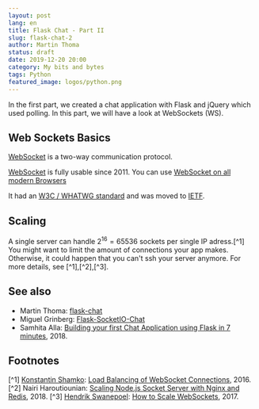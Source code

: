 ```yaml
---
layout: post
lang: en
title: Flask Chat - Part II
slug: flask-chat-2
author: Martin Thoma
status: draft
date: 2019-12-20 20:00
category: My bits and bytes
tags: Python
featured_image: logos/python.png
---
```

In the first part, we created a chat application with Flask and jQuery which
used polling. In this part, we will have a look at WebSockets (WS).

## Web Sockets Basics

[WebSocket](https://en.wikipedia.org/wiki/WebSocket) is a two-way communication protocol.

[WebSocket](https://en.wikipedia.org/wiki/WebSocket) is fully usable since 2011.
You can use [WebSocket on all modern Browsers](https://caniuse.com/#search=websocket)

It had an [W3C / WHATWG standard](https://html.spec.whatwg.org/multipage/web-sockets.html)
and was moved to [IETF](https://tools.ietf.org/html/draft-hixie-thewebsocketprotocol-75).

## Scaling

A single server can handle $2^{16} = 65536$ sockets per single IP adress.[^1]
You might want to limit the amount of connections your app makes. Otherwise,
it could happen that you can't ssh your server anymore. For more details, see
[^1],[^2],[^3].

## See also

* Martin Thoma: [flask-chat](https://github.com/MartinThoma/flask-chat)
* Miguel Grinberg: [Flask-SocketIO-Chat](https://github.com/miguelgrinberg/Flask-SocketIO-Chat)
* Samhita Alla: [Building your first Chat Application using Flask in 7 minutes](https://codeburst.io/building-your-first-chat-application-using-flask-in-7-minutes-f98de4adfa5d), 2018.


## Footnotes

[^1] [Konstantin Shamko](https://www.linkedin.com/in/konstantin-shamko-9b68862/): [Load Balancing of WebSocket Connections](https://dzone.com/articles/load-balancing-of-websocket-connections), 2016.
[^2] Nairi Haroutiounian: [Scaling Node.js Socket Server with Nginx and Redis](https://blog.jscrambler.com/scaling-node-js-socket-server-with-nginx-and-redis/), 2018.
[^3] [Hendrik Swanepoel](https://github.com/hendrikswan): [How to Scale WebSockets](https://hackernoon.com/scaling-websockets-9a31497af051), 2017.
